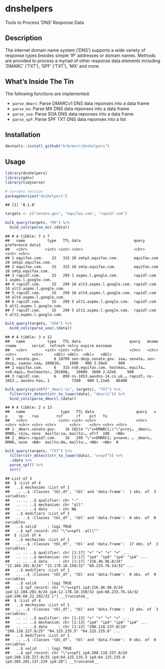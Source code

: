 
# dnshelpers

Tools to Process ‘DNS’ Response Data

## Description

The internet domain name system (‘DNS’) supports a wide variety of
response types besides simple ‘IP’ addresses or domain names. Methods
are provided to process a myriad of other response data elements
including ‘DMARC’ (‘TXT’), ‘SPF’ (‘TXT’), ‘MX’ and more.

## What’s Inside The Tin

The following functions are implemented:

  - `parse_dmarc`: Parse DMARCv1 DNS data reponses into a data frame
  - `parse_mx`: Parse MX DNS data reponses into a data frame
  - `parse_soa`: Parse SOA DNS data reponses into a data frame
  - `parse_spf`: Parse SPF TXT DNS data reponses into a list

## Installation

``` r
devtools::install_github("hrbrmstr/dnshelpers")
```

## Usage

``` r
library(dnshelpers)
library(gdns)
library(tidyverse)

# current verison
packageVersion("dnshelpers")
```

    ## [1] '0.1.0'

``` r
targets <- c("senate.gov", "equifax.com", "rapid7.com")

bulk_query(targets, "MX") %>% 
  bind_cols(parse_mx(.$data))
```

    ## # A tibble: 7 x 7
    ##   name          type   TTL data                        query       preference data1                   
    ##   <chr>        <int> <int> <chr>                       <chr>            <int> <chr>                   
    ## 1 equifax.com.    15   315 20 smtp2.equifax.com.       equifax.com         20 smtp2.equifax.com.      
    ## 2 equifax.com.    15   315 10 smtp.equifax.com.        equifax.com         10 smtp.equifax.com.       
    ## 3 rapid7.com.     15   299 1 aspmx.l.google.com.       rapid7.com           1 aspmx.l.google.com.     
    ## 4 rapid7.com.     15   299 10 alt3.aspmx.l.google.com. rapid7.com          10 alt3.aspmx.l.google.com.
    ## 5 rapid7.com.     15   299 10 alt4.aspmx.l.google.com. rapid7.com          10 alt4.aspmx.l.google.com.
    ## 6 rapid7.com.     15   299 5 alt1.aspmx.l.google.com.  rapid7.com           5 alt1.aspmx.l.google.com.
    ## 7 rapid7.com.     15   299 5 alt2.aspmx.l.google.com.  rapid7.com           5 alt2.aspmx.l.google.com.

``` r
bulk_query(targets, "SOA") %>% 
  bind_cols(parse_soa(.$data))
```

    ## # A tibble: 3 x 12
    ##   name          type   TTL data                      query   mname     rname       serial  refresh retry expire minimum
    ##   <chr>        <int> <int> <chr>                     <chr>   <chr>     <chr>       <chr>     <dbl> <dbl>  <dbl>   <dbl>
    ## 1 senate.gov.      6 10799 sen-dmzp.senate.gov. saa… senate… sen-dmzp… saanoc.saa… 200810…    1800   900 2.59e6     900
    ## 2 equifax.com.     6   315 ns0.equifax.com. hostmas… equifa… ns0.equi… hostmaster… 201808…   10800  3600 2.42e6     900
    ## 3 rapid7.com.      6   899 ns-1653.awsdns-14.co.uk.… rapid7… ns-1653.… awsdns-hos… 1          7200   900 1.21e6   86400

``` r
bulk_query(sprintf("_dmarc.%s", targets), "TXT") %>% 
  filter(str_detect(str_to_lower(data), "dmarc1")) %>% 
  bind_cols(parse_dmarc(.$data))
```

    ## # A tibble: 2 x 13
    ##   name                type   TTL data                   query   v     p     sp    rua        ruf      rf    pct   fo   
    ##   <chr>              <int> <int> <chr>                  <chr>   <chr> <chr> <chr> <chr>      <chr>    <chr> <chr> <chr>
    ## 1 _dmarc.senate.gov.    16 10214 "\"v=DMARC1;\"\"p=rej… _dmarc… DMAR… reje… none  mailto:sa… mailto:… afrf  100   <NA> 
    ## 2 _dmarc.rapid7.com.    16   299 "\"v=DMARC1; p=none; … _dmarc… DMAR… none  <NA>  mailto:dm… mailto:… <NA>  <NA>  0

``` r
bulk_query(targets, "TXT") %>% 
  filter(str_detect(str_to_lower(data), "v=spf")) %>% 
  .$data %>% 
  parse_spf() %>% 
  str()
```

    ## List of 3
    ##  $ :List of 4
    ##   ..$ mechasims :List of 1
    ##   .. ..$ :Classes 'tbl_df', 'tbl' and 'data.frame':  1 obs. of  3 variables:
    ##   .. .. ..$ qualifier: chr "-"
    ##   .. .. ..$ mechanism: chr "all"
    ##   .. .. ..$ data     : chr NA
    ##   ..$ modifiers :List of 1
    ##   .. ..$ :Classes 'tbl_df', 'tbl' and 'data.frame':  0 obs. of  0 variables
    ##   ..$ valid     : logi TRUE
    ##   ..$ spf_record: chr "\"v=spf1 -all\""
    ##  $ :List of 4
    ##   ..$ mechasims :List of 1
    ##   .. ..$ :Classes 'tbl_df', 'tbl' and 'data.frame':  17 obs. of  3 variables:
    ##   .. .. ..$ qualifier: chr [1:17] "+" "+" "+" "+" ...
    ##   .. .. ..$ mechanism: chr [1:17] "ip4" "ip4" "ip4" "ip4" ...
    ##   .. .. ..$ data     : chr [1:17] "216.46.96.0/24" "12.104.201.0/24" "12.178.18.150/32" "68.233.76.14/32" ...
    ##   ..$ modifiers :List of 1
    ##   .. ..$ :Classes 'tbl_df', 'tbl' and 'data.frame':  0 obs. of  0 variables
    ##   ..$ valid     : logi TRUE
    ##   ..$ spf_record: chr "\"v=spf1 ip4:216.46.96.0/24 ip4:12.104.201.0/24 ip4:12.178.18.150/32 ip4:68.233.76.14/32 ip4:198.60.22.202/32 i"| __truncated__
    ##  $ :List of 4
    ##   ..$ mechasims :List of 1
    ##   .. ..$ :Classes 'tbl_df', 'tbl' and 'data.frame':  13 obs. of  3 variables:
    ##   .. .. ..$ qualifier: chr [1:13] "+" "+" "+" "+" ...
    ##   .. .. ..$ mechanism: chr [1:13] "ip4" "ip4" "ip4" "ip4" ...
    ##   .. .. ..$ data     : chr [1:13] "208.118.237.0/24" "208.118.227.0/25" "64.125.235.5" "64.125.235.6" ...
    ##   ..$ modifiers :List of 1
    ##   .. ..$ :Classes 'tbl_df', 'tbl' and 'data.frame':  0 obs. of  0 variables
    ##   ..$ valid     : logi TRUE
    ##   ..$ spf_record: chr "\"v=spf1 ip4:208.118.237.0/24 ip4:208.118.227.0/25 ip4:64.125.235.5 ip4:64.125.235.6 ip4:205.201.137.229 ip4:20"| __truncated__
